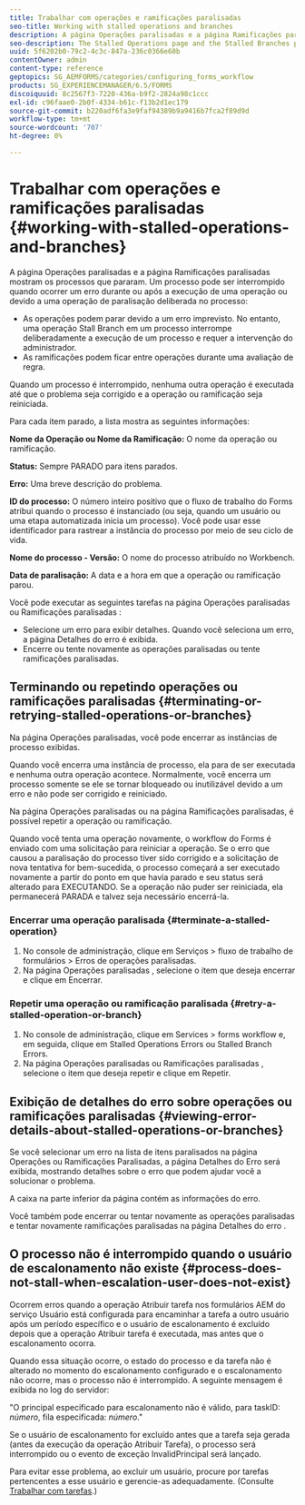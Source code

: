 ```yaml
---
title: Trabalhar com operações e ramificações paralisadas
seo-title: Working with stalled operations and branches
description: A página Operações paralisadas e a página Ramificações paralisadas mostram os processos que pararam.
seo-description: The Stalled Operations page and the Stalled Branches page show the processes that have stalled.
uuid: 5f6202b0-79c2-4c3c-847a-236c0366e60b
contentOwner: admin
content-type: reference
geptopics: SG_AEMFORMS/categories/configuring_forms_workflow
products: SG_EXPERIENCEMANAGER/6.5/FORMS
discoiquuid: 8c2567f3-7220-436a-b9f2-2824a98c1ccc
exl-id: c96faae0-2b0f-4334-b61c-f13b2d1ec179
source-git-commit: b220adf6fa3e9faf94389b9a9416b7fca2f89d9d
workflow-type: tm+mt
source-wordcount: '707'
ht-degree: 0%

---
```


# Trabalhar com operações e ramificações paralisadas {#working-with-stalled-operations-and-branches}

A página Operações paralisadas e a página Ramificações paralisadas mostram os processos que pararam. Um processo pode ser interrompido quando ocorrer um erro durante ou após a execução de uma operação ou devido a uma operação de paralisação deliberada no processo:

* As operações podem parar devido a um erro imprevisto. No entanto, uma operação Stall Branch em um processo interrompe deliberadamente a execução de um processo e requer a intervenção do administrador.
* As ramificações podem ficar entre operações durante uma avaliação de regra.

Quando um processo é interrompido, nenhuma outra operação é executada até que o problema seja corrigido e a operação ou ramificação seja reiniciada.

Para cada item parado, a lista mostra as seguintes informações:

**Nome da Operação ou Nome da Ramificação:** O nome da operação ou ramificação.

**Status:** Sempre PARADO para itens parados.

**Erro:** Uma breve descrição do problema.

**ID do processo:** O número inteiro positivo que o fluxo de trabalho do Forms atribui quando o processo é instanciado (ou seja, quando um usuário ou uma etapa automatizada inicia um processo). Você pode usar esse identificador para rastrear a instância do processo por meio de seu ciclo de vida.

**Nome do processo - Versão:** O nome do processo atribuído no Workbench.

**Data de paralisação:** A data e a hora em que a operação ou ramificação parou.

Você pode executar as seguintes tarefas na página Operações paralisadas ou Ramificações paralisadas :

* Selecione um erro para exibir detalhes. Quando você seleciona um erro, a página Detalhes do erro é exibida.
* Encerre ou tente novamente as operações paralisadas ou tente ramificações paralisadas.

## Terminando ou repetindo operações ou ramificações paralisadas {#terminating-or-retrying-stalled-operations-or-branches}

Na página Operações paralisadas, você pode encerrar as instâncias de processo exibidas.

Quando você encerra uma instância de processo, ela para de ser executada e nenhuma outra operação acontece. Normalmente, você encerra um processo somente se ele se tornar bloqueado ou inutilizável devido a um erro e não pode ser corrigido e reiniciado.

Na página Operações paralisadas ou na página Ramificações paralisadas, é possível repetir a operação ou ramificação.

Quando você tenta uma operação novamente, o workflow do Forms é enviado com uma solicitação para reiniciar a operação. Se o erro que causou a paralisação do processo tiver sido corrigido e a solicitação de nova tentativa for bem-sucedida, o processo começará a ser executado novamente a partir do ponto em que havia parado e seu status será alterado para EXECUTANDO. Se a operação não puder ser reiniciada, ela permanecerá PARADA e talvez seja necessário encerrá-la.

### Encerrar uma operação paralisada {#terminate-a-stalled-operation}

1. No console de administração, clique em Serviços > fluxo de trabalho de formulários > Erros de operações paralisadas.
1. Na página Operações paralisadas , selecione o item que deseja encerrar e clique em Encerrar.

### Repetir uma operação ou ramificação paralisada {#retry-a-stalled-operation-or-branch}

1. No console de administração, clique em Services > forms workflow e, em seguida, clique em Stalled Operations Errors ou Stalled Branch Errors.
1. Na página Operações paralisadas ou Ramificações paralisadas , selecione o item que deseja repetir e clique em Repetir.

## Exibição de detalhes do erro sobre operações ou ramificações paralisadas {#viewing-error-details-about-stalled-operations-or-branches}

Se você selecionar um erro na lista de itens paralisados na página Operações ou Ramificações Paralisadas, a página Detalhes do Erro será exibida, mostrando detalhes sobre o erro que podem ajudar você a solucionar o problema.

A caixa na parte inferior da página contém as informações do erro.

Você também pode encerrar ou tentar novamente as operações paralisadas e tentar novamente ramificações paralisadas na página Detalhes do erro .

## O processo não é interrompido quando o usuário de escalonamento não existe {#process-does-not-stall-when-escalation-user-does-not-exist}

Ocorrem erros quando a operação Atribuir tarefa nos formulários AEM do serviço Usuário está configurada para encaminhar a tarefa a outro usuário após um período específico e o usuário de escalonamento é excluído depois que a operação Atribuir tarefa é executada, mas antes que o escalonamento ocorra.

Quando essa situação ocorre, o estado do processo e da tarefa não é alterado no momento do escalonamento configurado e o escalonamento não ocorre, mas o processo não é interrompido. A seguinte mensagem é exibida no log do servidor:

&quot;O principal especificado para escalonamento não é válido, para taskID: *número*, fila especificada: *número*.&quot;

Se o usuário de escalonamento for excluído antes que a tarefa seja gerada (antes da execução da operação Atribuir Tarefa), o processo será interrompido ou o evento de exceção InvalidPrincipal será lançado.

Para evitar esse problema, ao excluir um usuário, procure por tarefas pertencentes a esse usuário e gerencie-as adequadamente. (Consulte [Trabalhar com tarefas](/help/forms/using/admin-help/tasks.md#working-with-tasks).)

